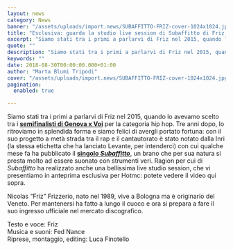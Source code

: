 ```yaml
---
layout: news
category: News
banner: "/assets/uploads/import.news/SUBAFFITTO-FRIZ-cover-1024x1024.jpg"
title: "Esclusiva: guarda la studio live session di Subaffitto di Friz in anteprima su Hotmc!"
excerpt: "Siamo stati tra i primi a parlarvi di Friz nel 2015, quando lo avevamo scelto tra i semifinalisti di Genova x Voi per la categoria hip hop. Tre anni dopo, lo ritroviamo in splendida forma e siamo felici di avergli portato fortuna: con il suo progetto a metà strada tra il rap e il cantautorato [&hellip"
quote: ""
description: "Siamo stati tra i primi a parlarvi di Friz nel 2015, quando lo avevamo scelto tra i semifinalisti di Genova x Voi per la categoria hip hop. Tre anni dopo, lo ritroviamo in splendida forma e siamo felici di avergli portato fortuna: con il suo progetto a metà strada tra il rap e il cantautorato [&hellip"
keywords: ""
date: 2018-08-30T00:00:00.000+01:00
author: "Marta Blumi Tripodi"
cover: "/assets/uploads/import.news/SUBAFFITTO-FRIZ-cover-1024x1024.jpg"
pagination:
  enabled: true

---
```


Siamo stati tra i primi a parlarvi di Friz nel 2015, quando lo avevamo scelto tra i [**semifinalisti di Genova x Voi**](https://hotmc.com/genova-per-voi-ecco-i-semifinalisti-della-categoria-hip-hop/) per la categoria hip hop. Tre anni dopo, lo ritroviamo in splendida forma e siamo felici di avergli portato fortuna: con il suo progetto a metà strada tra il rap e il cantautorato è stato notato dalla Inri (la stessa etichetta che ha lanciato Levante, per intenderci) con cui qualche mese fa ha pubblicato il [**singolo _Subaffitto_**](https://www.youtube.com/watch?v=QnKhSJ3Ur6w), un brano che per sua natura si presta molto ad essere suonato con strumenti veri. Ragion per cui di _Subaffitto_ ha realizzato anche una bellissima live studio session, che vi presentiamo in anteprima esclusiva per Hotmc: potete vedere il video qui sopra.

Nicolas “Friz” Frizzerio, nato nel 1989, vive a Bologna ma è originario del Veneto. Per mantenersi ha fatto a lungo il cuoco e ora si prepara a fare il suo ingresso ufficiale nel mercato discografico.

Testo e voce: Friz  
Musica e suoni: Fed Nance  
Riprese, montaggio, editing: Luca Finotello